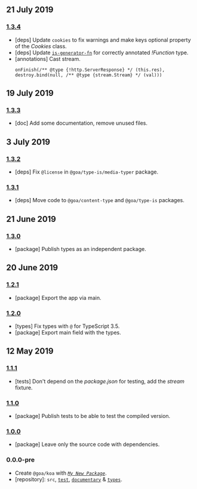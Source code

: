 ## 21 July 2019

### [1.3.4](https://github.com/idiocc/goa/compare/v1.3.3...v1.3.4)

- [deps] Update `cookies` to fix warnings and make keys optional property of the _Cookies_ class.
- [deps] Update [`is-generator-fn`](https://github.com/idiocc/is-generator-function) for correctly annotated _!Function_ type.
- [annotations] Cast stream.
    ```
    onFinish(/** @type {!http.ServerResponse} */ (this.res), destroy.bind(null, /** @type {stream.Stream} */ (val)))
    ```

## 19 July 2019

### [1.3.3](https://github.com/idiocc/goa/compare/v1.3.2...v1.3.3)

- [doc] Add some documentation, remove unused files.

## 3 July 2019

### [1.3.2](https://github.com/idiocc/goa/compare/v1.3.1...v1.3.2)

- [deps] Fix `@license` in `@goa/type-is/media-typer` package.

### [1.3.1](https://github.com/idiocc/goa/compare/v1.3.0...v1.3.1)

- [deps] Move code to `@goa/content-type` and `@goa/type-is` packages.

## 21 June 2019

### [1.3.0](https://github.com/idiocc/goa/compare/v1.2.0...v1.3.0)

- [package] Publish types as an independent package.

## 20 June 2019

### [1.2.1](https://github.com/idiocc/goa/compare/v1.2.0...v1.2.1)

- [package] Export the app via main.

### [1.2.0](https://github.com/idiocc/goa/compare/v1.1.1...v1.2.0)

- [types] Fix types with `@` for TypeScript 3.5.
- [package] Export main field with the types.

## 12 May 2019

### [1.1.1](https://github.com/idiocc/goa/compare/v1.1.0...v1.1.1)

- [tests] Don't depend on the _package.json_ for testing, add the _stream_ fixture.

### [1.1.0](https://github.com/idiocc/goa/compare/v1.0.0...v1.1.0)

- [package] Publish tests to be able to test the compiled version.

### [1.0.0](https://github.com/idiocc/goa/compare/v0.0.0-re...v1.0.0)

- [package] Leave only the source code with dependencies.

### 0.0.0-pre

- Create `@goa/koa` with _[`My New Package`](https://mnpjs.org)_.
- [repository]: `src`, [`test`](https://contexttesting.com), [`documentary`](https://readme.page) & [`types`](https://typedef.page).